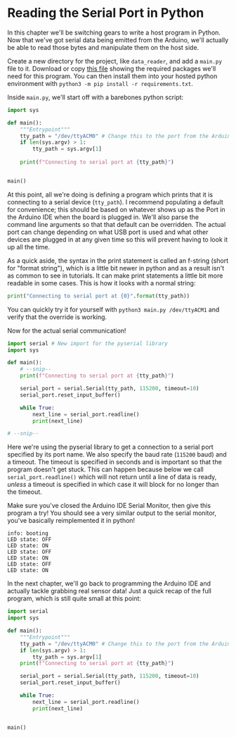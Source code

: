 # Reading the Serial Port in Python

In this chapter we'll be switching gears to write a host program in Python. Now that we've got serial data being emitted from the Arduino, we'll actually be able to read those bytes and manipulate them on the host side.

Create a new directory for the project, like `data_reader`, and add a `main.py` file to it. Download or copy [this file](https://raw.githubusercontent.com/ssnover/iot-arduino-course/main/complete/mqtt-publisher/requirements.txt) showing the required packages we'll need for this program. You can then install them into your hosted python environment with `python3 -m pip install -r requirements.txt`.

Inside `main.py`, we'll start off with a barebones python script:

```py
import sys

def main():
    """Entrypoint"""
    tty_path = "/dev/ttyACM0" # Change this to the port from the Arduino IDE
    if len(sys.argv) > 1:
        tty_path = sys.argv[1]
    
    print(f"Connecting to serial port at {tty_path}")


main()
```

At this point, all we're doing is defining a program which prints that it is connecting to a serial device (`tty_path`). I recommend populating a default for convenience; this should be based on whatever shows up as the Port in the Arduino IDE when the board is plugged in. We'll also parse the command line arguments so that that default can be overridden. The actual port can change depending on what USB port is used and what other devices are plugged in at any given time so this will prevent having to look it up all the time.

As a quick aside, the syntax in the print statement is called an f-string (short for "format string"), which is a little bit newer in python and as a result isn't as common to see in tutorials. It can make print statements a little bit more readable in some cases. This is how it looks with a normal string:

```py
print("Connecting to serial port at {0}".format(tty_path))
```

You can quickly try it for yourself with `python3 main.py /dev/ttyACM1` and verify that the override is working.

Now for the actual serial communication!

```py
import serial # New import for the pyserial library
import sys

def main():
    # --snip--
    print(f"Connecting to serial port at {tty_path}")

    serial_port = serial.Serial(tty_path, 115200, timeout=10)
    serial_port.reset_input_buffer()

    while True:
        next_line = serial_port.readline()
        print(next_line)

# --snip--
```

Here we're using the pyserial library to get a connection to a serial port specified by its port name. We also specify the baud rate (`115200` baud) and a timeout. The timeout is specified in seconds and is important so that the program doesn't get stuck. This can happen because below we call `serial_port.readline()` which will not return until a line of data is ready, *unless* a timeout is specified in which case it will block for no longer than the timeout.

Make sure you've closed the Arduino IDE Serial Monitor, then give this program a try! You should see a very similar output to the serial monitor, you've basically reimplemented it in python!

```
info: booting
LED state: OFF
LED state: ON
LED state: OFF
LED state: ON
LED state: OFF
LED state: ON
```

In the next chapter, we'll go back to programming the Arduino IDE and actually tackle grabbing real sensor data! Just a quick recap of the full program, which is still quite small at this point:

```py
import serial
import sys

def main():
    """Entrypoint"""
    tty_path = "/dev/ttyACM0" # Change this to the port from the Arduino IDE
    if len(sys.argv) > 1:
        tty_path = sys.argv[1]
    print(f"Connecting to serial port at {tty_path}")

    serial_port = serial.Serial(tty_path, 115200, timeout=10)
    serial_port.reset_input_buffer()

    while True:
        next_line = serial_port.readline()
        print(next_line)


main()
```